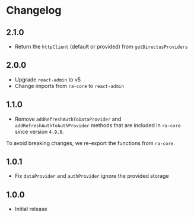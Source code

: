 # Changelog

## 2.1.0

-   Return the `httpClient` (default or provided) from `getDirectusProviders`

## 2.0.0

-   Upgrade `react-admin` to v5
-   Change imports from `ra-core` to `react-admin`

## 1.1.0

-   Remove `addRefreshAuthToDataProvider` and `addRefreshAuthToAuthProvider` methods that are included in `ra-core` since version `4.9.0`. 

To avoid breaking changes, we re-export the functions from `ra-core`.

## 1.0.1

-   Fix `dataProvider` and `authProvider` ignore the provided storage

## 1.0.0

-   Initial release

